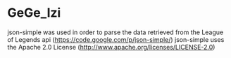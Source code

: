 # GeGe_Izi

json-simple was used in order to parse the data retrieved from the League of Legends api (https://code.google.com/p/json-simple/)
json-simple uses the Apache 2.0 License (http://www.apache.org/licenses/LICENSE-2.0)